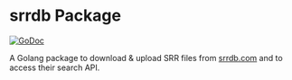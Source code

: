 # srrdb Package

[![GoDoc](https://godoc.org/github.com/hashworks/srrdbTerminalClient/srrdb?status.svg)](https://godoc.org/github.com/hashworks/srrdbTerminalClient/srrdb)

A Golang package to download & upload SRR files from [srrdb.com](http://www.srrdb.com) and to access their search API.
